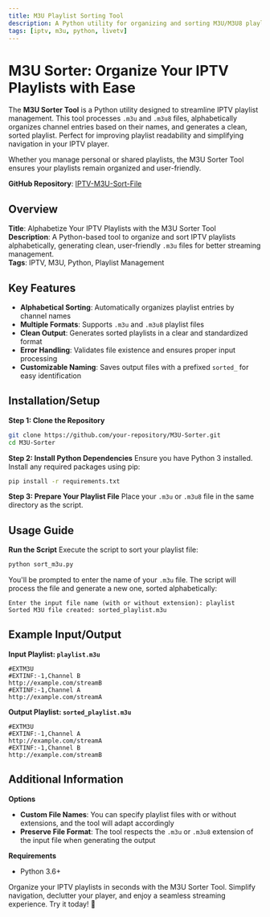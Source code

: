 ```yaml
---
title: M3U Playlist Sorting Tool
description: A Python utility for organizing and sorting M3U/M3U8 playlist files alphabetically with support for multiple formats and customization options.
tags: [iptv, m3u, python, livetv]
---
```

# M3U Sorter: Organize Your IPTV Playlists with Ease

The **M3U Sorter Tool** is a Python utility designed to streamline IPTV playlist management. This tool processes `.m3u` and `.m3u8` files, alphabetically organizes channel entries based on their names, and generates a clean, sorted playlist. Perfect for improving playlist readability and simplifying navigation in your IPTV player.

Whether you manage personal or shared playlists, the M3U Sorter Tool ensures your playlists remain organized and user-friendly.

**GitHub Repository**: [IPTV-M3U-Sort-File](https://github.com/binuengoor/IPTV-Tools/tree/main/M3U-Sort-File)


## Overview
**Title**: Alphabetize Your IPTV Playlists with the M3U Sorter Tool  
**Description**: A Python-based tool to organize and sort IPTV playlists alphabetically, generating clean, user-friendly `.m3u` files for better streaming management.  
**Tags**: IPTV, M3U, Python, Playlist Management

## Key Features

- **Alphabetical Sorting**: Automatically organizes playlist entries by channel names
- **Multiple Formats**: Supports `.m3u` and `.m3u8` playlist files
- **Clean Output**: Generates sorted playlists in a clear and standardized format
- **Error Handling**: Validates file existence and ensures proper input processing
- **Customizable Naming**: Saves output files with a prefixed `sorted_` for easy identification

## Installation/Setup

**Step 1: Clone the Repository**
```bash
git clone https://github.com/your-repository/M3U-Sorter.git
cd M3U-Sorter
```

**Step 2: Install Python Dependencies**
Ensure you have Python 3 installed. Install any required packages using pip:
```bash
pip install -r requirements.txt
```

**Step 3: Prepare Your Playlist File**
Place your `.m3u` or `.m3u8` file in the same directory as the script.

## Usage Guide

**Run the Script**
Execute the script to sort your playlist file:
```bash
python sort_m3u.py
```

You'll be prompted to enter the name of your `.m3u` file. The script will process the file and generate a new one, sorted alphabetically:
```
Enter the input file name (with or without extension): playlist
Sorted M3U file created: sorted_playlist.m3u
```

## Example Input/Output

**Input Playlist: `playlist.m3u`**
```m3u
#EXTM3U
#EXTINF:-1,Channel B
http://example.com/streamB
#EXTINF:-1,Channel A
http://example.com/streamA
```

**Output Playlist: `sorted_playlist.m3u`**
```m3u
#EXTM3U
#EXTINF:-1,Channel A
http://example.com/streamA
#EXTINF:-1,Channel B
http://example.com/streamB
```

## Additional Information

**Options**
- **Custom File Names**: You can specify playlist files with or without extensions, and the tool will adapt accordingly
- **Preserve File Format**: The tool respects the `.m3u` or `.m3u8` extension of the input file when generating the output

**Requirements**
- Python 3.6+

Organize your IPTV playlists in seconds with the M3U Sorter Tool. Simplify navigation, declutter your player, and enjoy a seamless streaming experience. Try it today! 🚀